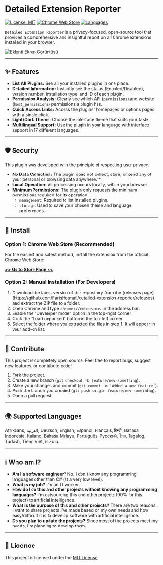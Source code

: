# Detailed Extension Reporter

[![License: MIT](https://img.shields.io/badge/License-MIT-yellow.svg)](https://opensource.org/licenses/MIT)
[![Chrome Web Store](https://img.shields.io/chrome-web-store/v/abcdefghijklmnopqrstuvwxyzabcdef?label=Chrome%20Web%20Store&color=blue)](https://chrome.google.com/webstore/detail/detailed-extension-report/agcgjmkidgdcefgafabecdnajneekmmm)
[![Languages](https://img.shields.io/badge/Languages-17-green.svg)](#diller)

`Detailed Extension Reporter` is a privacy-focused, open-source tool that provides a comprehensive and insightful report on all Chrome extensions installed in your browser.

![Eklenti Ekran Görüntüsü](https://lh3.googleusercontent.com/Cc5viyYHGDz0rN3AT1YO6noJB7RFVd4Ha0XvoHd-j3MKS6yJ0zkGEKtrPjZenxfnOQcN9N8x-ORDUE6h6arRtFlkzMA=s800-w800-h500)

---

## ✨ Features

- **List All Plugins:** See all your installed plugins in one place.
- **Detailed Information:** Instantly see the status (Enabled/Disabled), version number, installation type, and ID of each plugin.
- **Permission Analysis:** Clearly see which API (`permissions`) and website (`host_permissions`) permissions a plugin has.
- **Quick Access Links:** Access the plugins' homepages or options pages with a single click.
- **Light/Dark Theme:** Choose the interface theme that suits your taste.
- **Multilingual Support:** Use the plugin in your language with interface support in 17 different languages.

---

## 🛡️ Security

This plugin was developed with the principle of respecting user privacy.

- **No Data Collection:** The plugin does not collect, store, or send any of your personal or browsing data anywhere.**
- **Local Operation:** All processing occurs locally, within your browser.
- **Minimum Permissions:** The plugin only requests the minimum permissions required for its operation:
    - `management`: Required to list installed plugins.
    - `storage`: Used to save your chosen theme and language preferences.

---

## 🚀 Install

### Option 1: Chrome Web Store (Recommended)

For the easiest and safest method, install the extension from the official Chrome Web Store:

**[>> Go to Store Page <<](https://chrome.google.com/webstore/detail/detailed-extension-report/agcgjmkidgdcefgafabecdnajneekmmm)**

### Option 2: Manual Installation (For Developers)

1. Download the latest version of this repository from the [releases page] (https://github.com/FarisHotmail/detailed-extension-reporter/releases) and extract the ZIP file to a folder.
2. Open Chrome and type `chrome://extensions` in the address bar.
3. Enable the "Developer mode" option in the top-right corner.
4. Click the "Load unpacked" button in the top-left corner.
5. Select the folder where you extracted the files in step 1. It will appear in your add-on list.

---

## 🔧 Contribute

This project is completely open source. Feel free to report bugs, suggest new features, or contribute code!

1. Fork the project.
2. Create a new branch (`git checkout -b feature/new-something`).
3. Make your changes and commit (`git commit -m 'Added a new feature'`).
4. Push the branch you created (`git push origin feature/new-something`).
5. Open a pull request.

---

## <a id="languages">🌍 Supported Languages</a>

Afrikaans, العربية, Deutsch, English, Español, Français, हिन्दी, Bahasa Indonesia, Italiano, Bahasa Melayu, Português, Русский, ไทย, Tagalog, Turkish, Tiếng Việt, isiZulu.

---

## ℹ️ Who am I?

- **Am I a software engineer?** No. I don't know any programming languages other than C# (at a very low level).
- **What is my job?** I'm an IT worker.
- **How do I do this and other projects without knowing any programming languages?** I'm outsourcing this and other projects (90% for this project) to artificial intelligence.
- **What is the purpose of this and other projects?** There are two reasons. I want to share projects I've made based on my own needs and how easy/difficult it is to develop software with artificial intelligence.
- **Do you plan to update the projects?** Since most of the projects meet my needs, I'm planning to develop them.

---

## 📄 Licence

This project is licensed under the [MIT License](LICENSE).
